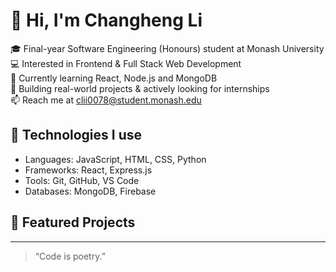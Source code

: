 # 👋 Hi, I'm Changheng Li

🎓 Final-year Software Engineering (Honours) student at Monash University  
💻 Interested in Frontend & Full Stack Web Development  
🌱 Currently learning React, Node.js and MongoDB  
🚀 Building real-world projects & actively looking for internships  
📫 Reach me at clii0078@student.monash.edu  

## 🔧 Technologies I use

- Languages: JavaScript, HTML, CSS, Python  
- Frameworks: React, Express.js  
- Tools: Git, GitHub, VS Code  
- Databases: MongoDB, Firebase  

## 📂 Featured Projects

---

> “Code is poetry.”

